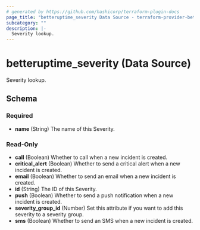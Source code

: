 ```yaml
---
# generated by https://github.com/hashicorp/terraform-plugin-docs
page_title: "betteruptime_severity Data Source - terraform-provider-better-uptime"
subcategory: ""
description: |-
  Severity lookup.
---
```


# betteruptime_severity (Data Source)

Severity lookup.



<!-- schema generated by tfplugindocs -->
## Schema

### Required

- **name** (String) The name of this Severity.

### Read-Only

- **call** (Boolean) Whether to call when a new incident is created.
- **critical_alert** (Boolean) Whether to send a critical alert when a new incident is created.
- **email** (Boolean) Whether to send an email when a new incident is created.
- **id** (String) The ID of this Severity.
- **push** (Boolean) Whether to send a push notification when a new incident is created.
- **severity_group_id** (Number) Set this attribute if you want to add this severity to a severity group.
- **sms** (Boolean) Whether to send an SMS when a new incident is created.



